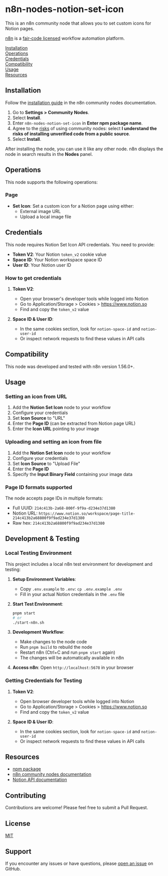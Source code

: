 # n8n-nodes-notion-set-icon

This is an n8n community node that allows you to set custom icons for Notion pages.

[n8n](https://n8n.io/) is a [fair-code licensed](https://docs.n8n.io/reference/license/) workflow automation platform.

[Installation](#installation)  
[Operations](#operations)  
[Credentials](#credentials)  
[Compatibility](#compatibility)  
[Usage](#usage)  
[Resources](#resources)  

## Installation

Follow the [installation guide](https://docs.n8n.io/integrations/community-nodes/installation/) in the n8n community nodes documentation.

1. Go to **Settings > Community Nodes**.
2. Select **Install**.
3. Enter `n8n-nodes-notion-set-icon` in **Enter npm package name**.
4. Agree to the [risks](https://docs.n8n.io/integrations/community-nodes/risks/) of using community nodes: select **I understand the risks of installing unverified code from a public source**.
5. Select **Install**.

After installing the node, you can use it like any other node. n8n displays the node in search results in the **Nodes** panel.

## Operations

This node supports the following operations:

### Page
- **Set Icon**: Set a custom icon for a Notion page using either:
  - External image URL
  - Upload a local image file

## Credentials

This node requires Notion Set Icon API credentials. You need to provide:

- **Token V2**: Your Notion `token_v2` cookie value
- **Space ID**: Your Notion workspace space ID  
- **User ID**: Your Notion user ID

### How to get credentials

1. **Token V2**: 
   - Open your browser's developer tools while logged into Notion
   - Go to Application/Storage > Cookies > https://www.notion.so
   - Find and copy the `token_v2` value

2. **Space ID & User ID**:
   - In the same cookies section, look for `notion-space-id` and `notion-user-id`
   - Or inspect network requests to find these values in API calls

## Compatibility

This node was developed and tested with n8n version 1.56.0+.

## Usage

### Setting an icon from URL

1. Add the **Notion Set Icon** node to your workflow
2. Configure your credentials
3. Set **Icon Source** to "URL"
4. Enter the **Page ID** (can be extracted from Notion page URL)
5. Enter the **Icon URL** pointing to your image

### Uploading and setting an icon from file

1. Add the **Notion Set Icon** node to your workflow
2. Configure your credentials  
3. Set **Icon Source** to "Upload File"
4. Enter the **Page ID**
5. Specify the **Input Binary Field** containing your image data

### Page ID formats supported

The node accepts page IDs in multiple formats:
- Full UUID: `214c413b-2a68-800f-9f9a-d234e37d1380`
- Notion URL: `https://www.notion.so/workspace/page-title-214c413b2a68800f9f9ad234e37d1380`
- Raw hex: `214c413b2a68800f9f9ad234e37d1380`

## Development & Testing

### Local Testing Environment

This project includes a local n8n test environment for development and testing:

1. **Setup Environment Variables**:
   - Copy `.env.example` to `.env`: `cp .env.example .env`
   - Fill in your actual Notion credentials in the `.env` file

2. **Start Test Environment**:
   ```bash
   pnpm start
   # or
   ./start-n8n.sh
   ```

3. **Development Workflow**:
   - Make changes to the node code
   - Run `pnpm build` to rebuild the node
   - Restart n8n (Ctrl+C and run `pnpm start` again)
   - The changes will be automatically available in n8n

4. **Access n8n**: Open `http://localhost:5678` in your browser

### Getting Credentials for Testing

1. **Token V2**:
   - Open browser developer tools while logged into Notion
   - Go to Application/Storage > Cookies > https://www.notion.so
   - Find and copy the `token_v2` value

2. **Space ID & User ID**:
   - In the same cookies section, look for `notion-space-id` and `notion-user-id`
   - Or inspect network requests to find these values in API calls

## Resources

- [npm package](https://www.npmjs.com/package/n8n-nodes-notion-set-icon)
- [n8n community nodes documentation](https://docs.n8n.io/integrations/community-nodes/)
- [Notion API documentation](https://developers.notion.com/)

## Contributing

Contributions are welcome! Please feel free to submit a Pull Request.

## License

[MIT](LICENSE.md)

## Support

If you encounter any issues or have questions, please [open an issue](https://github.com/oriolrius/n8n-nodes-notion-set-icon/issues) on GitHub.